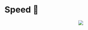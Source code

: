 # Speed 👋

<p align="center">
  <a href="https://go-skill-icons.vercel.app/">
    <img src="https://go-skill-icons.vercel.app/api/icons?i=python,rust,golang,cpp,cuda,pytorch,huggingface,tensorflow,scikitlearn,aws,gcp,git,docker,kubernetes,mongodb,postgresql,grpc,fastapi,fiber,echo,opencv,regex,spark,linux,ubuntu,postman"/>
  </a>
</p>
